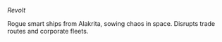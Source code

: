 *Revolt*

Rogue smart ships from Alakrita, sowing chaos in space.
Disrupts trade routes and corporate fleets.